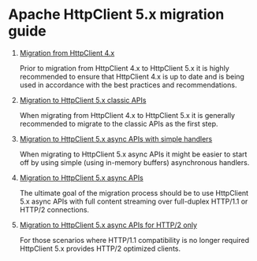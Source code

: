 <!--
    Licensed to the Apache Software Foundation (ASF) under one
    or more contributor license agreements.  See the NOTICE file
    distributed with this work for additional information
    regarding copyright ownership.  The ASF licenses this file
    to you under the Apache License, Version 2.0 (the
    "License"); you may not use this file except in compliance
    with the License.  You may obtain a copy of the License at
    
      http://www.apache.org/licenses/LICENSE-2.0
    
    Unless required by applicable law or agreed to in writing,
    software distributed under the License is distributed on an
    "AS IS" BASIS, WITHOUT WARRANTIES OR CONDITIONS OF ANY
    KIND, either express or implied.  See the License for the
    specific language governing permissions and limitations
    under the License.
-->

# Apache HttpClient 5.x migration guide

1. [Migration from HttpClient 4.x](preparation.md)

   Prior to migration from HttpClient 4.x to HttpClient 5.x it is highly recommended to ensure that HttpClient 4.x is up
   to date and is being used in accordance with the best practices and recommendations.

1. [Migration to HttpClient 5.x classic APIs](migration-to-classic.md)

   When migrating from HttpClient 4.x to HttpClient 5.x it is generally recommended to migrate to the classic APIs as
   the first step.

1. [Migration to HttpClient 5.x async APIs with simple handlers](migration-to-async-simple.md)

   When migrating to HttpClient 5.x async APIs it might be easier to start off by using simple (using in-memory buffers)
   asynchronous handlers.

1. [Migration to HttpClient 5.x async APIs](migration-to-async-streaming.md)

   The ultimate goal of the migration process should be to use HttpClient 5.x async APIs with full content streaming
   over full-duplex HTTP/1.1 or HTTP/2 connections.

1. [Migration to HttpClient 5.x async APIs for HTTP/2 only](migration-to-async-http2.md)

   For those scenarios where HTTP/1.1 compatibility is no longer required HttpClient 5.x provides HTTP/2 optimized
   clients.
